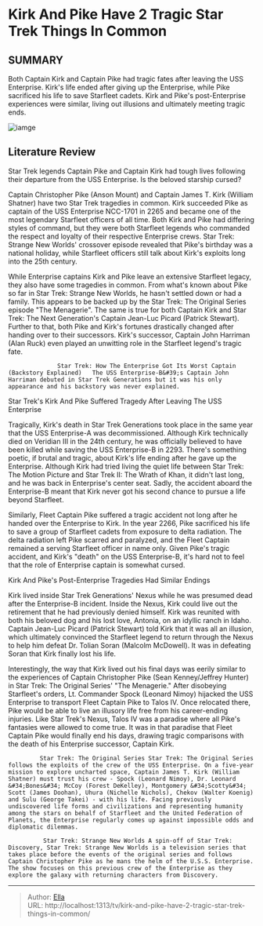 # Kirk And Pike Have 2 Tragic Star Trek Things In Common


## SUMMARY 



  Both Captain Kirk and Captain Pike had tragic fates after leaving the USS Enterprise.   Kirk&#39;s life ended after giving up the Enterprise, while Pike sacrificed his life to save Starfleet cadets.   Kirk and Pike&#39;s post-Enterprise experiences were similar, living out illusions and ultimately meeting tragic ends.  

![iamge](https://static1.srcdn.com/wordpress/wp-content/uploads/2024/01/star-trek-kirk-pike-tragic-ending-common.jpg)

## Literature Review
Star Trek legends Captain Pike and Captain Kirk had tough lives following their departure from the USS Enterprise. Is the beloved starship cursed?




Captain Christopher Pike (Anson Mount) and Captain James T. Kirk (William Shatner) have two Star Trek tragedies in common. Kirk succeeded Pike as captain of the USS Enterprise NCC-1701 in 2265 and became one of the most legendary Starfleet officers of all time. Both Kirk and Pike had differing styles of command, but they were both Starfleet legends who commanded the respect and loyalty of their respective Enterprise crews. Star Trek: Strange New Worlds&#39; crossover episode revealed that Pike&#39;s birthday was a national holiday, while Starfleet officers still talk about Kirk&#39;s exploits long into the 25th century.




While Enterprise captains Kirk and Pike leave an extensive Starfleet legacy, they also have some tragedies in common. From what&#39;s known about Pike so far in Star Trek: Strange New Worlds, he hasn&#39;t settled down or had a family. This appears to be backed up by the Star Trek: The Original Series episode &#34;The Menagerie&#34;. The same is true for both Captain Kirk and Star Trek: The Next Generation&#39;s Captain Jean-Luc Picard (Patrick Stewart). Further to that, both Pike and Kirk&#39;s fortunes drastically changed after handing over to their successors. Kirk&#39;s successor, Captain John Harriman (Alan Ruck) even played an unwitting role in the Starfleet legend&#39;s tragic fate.

                  Star Trek: How The Enterprise Got Its Worst Captain (Backstory Explained)   The USS Enterprise-B&#39;s Captain John Harriman debuted in Star Trek Generations but it was his only appearance and his backstory was never explained.    


 Star Trek&#39;s Kirk And Pike Suffered Tragedy After Leaving The USS Enterprise 
         




Tragically, Kirk&#39;s death in Star Trek Generations took place in the same year that the USS Enterprise-A was decommissioned. Although Kirk technically died on Veridian III in the 24th century, he was officially believed to have been killed while saving the USS Enterprise-B in 2293. There&#39;s something poetic, if brutal and tragic, about Kirk&#39;s life ending after he gave up the Enterprise. Although Kirk had tried living the quiet life between Star Trek: The Motion Picture and Star Trek II: The Wrath of Khan, it didn&#39;t last long, and he was back in Enterprise&#39;s center seat. Sadly, the accident aboard the Enterprise-B meant that Kirk never got his second chance to pursue a life beyond Starfleet.

Similarly, Fleet Captain Pike suffered a tragic accident not long after he handed over the Enterprise to Kirk. In the year 2266, Pike sacrificed his life to save a group of Starfleet cadets from exposure to delta radiation. The delta radiation left Pike scarred and paralyzed, and the Fleet Captain remained a serving Starfleet officer in name only. Given Pike&#39;s tragic accident, and Kirk&#39;s &#34;death&#34; on the USS Enterprise-B, it&#39;s hard not to feel that the role of Enterprise captain is somewhat cursed.






 Kirk And Pike&#39;s Post-Enterprise Tragedies Had Similar Endings 
         

Kirk lived inside Star Trek Generations&#39; Nexus while he was presumed dead after the Enterprise-B incident. Inside the Nexus, Kirk could live out the retirement that he had previously denied himself. Kirk was reunited with both his beloved dog and his lost love, Antonia, on an idyllic ranch in Idaho. Captain Jean-Luc Picard (Patrick Stewart) told Kirk that it was all an illusion, which ultimately convinced the Starfleet legend to return through the Nexus to help him defeat Dr. Tolian Soran (Malcolm McDowell). It was in defeating Soran that Kirk finally lost his life.

Interestingly, the way that Kirk lived out his final days was eerily similar to the experiences of Captain Christopher Pike (Sean Kenney/Jeffrey Hunter) in Star Trek: The Original Series&#39; &#34;The Menagerie.&#34; After disobeying Starfleet&#39;s orders, Lt. Commander Spock (Leonard Nimoy) hijacked the USS Enterprise to transport Fleet Captain Pike to Talos IV. Once relocated there, Pike would be able to live an illusory life free from his career-ending injuries. Like Star Trek&#39;s Nexus, Talos IV was a paradise where all Pike&#39;s fantasies were allowed to come true. It was in that paradise that Fleet Captain Pike would finally end his days, drawing tragic comparisons with the death of his Enterprise successor, Captain Kirk.




             Star Trek: The Original Series Star Trek: The Original Series follows the exploits of the crew of the USS Enterprise. On a five-year mission to explore uncharted space, Captain James T. Kirk (William Shatner) must trust his crew - Spock (Leonard Nimoy), Dr. Leonard &#34;Bones&#34; McCoy (Forest DeKelley), Montgomery &#34;Scotty&#34; Scott (James Doohan), Uhura (Nichelle Nichols), Chekov (Walter Koenig) and Sulu (George Takei) - with his life. Facing previously undiscovered life forms and civilizations and representing humanity among the stars on behalf of Starfleet and the United Federation of Planets, the Enterprise regularly comes up against impossible odds and diplomatic dilemmas.  

              Star Trek: Strange New Worlds A spin-off of Star Trek: Discovery, Star Trek: Strange New Worlds is a television series that takes place before the events of the original series and follows Captain Christopher Pike as he mans the helm of the U.S.S. Enterprise. The show focuses on this previous crew of the Enterprise as they explore the galaxy with returning characters from Discovery.  


---

> Author: [Ella](https://instagram.hk.cn/)  
> URL: http://localhost:1313/tv/kirk-and-pike-have-2-tragic-star-trek-things-in-common/  

